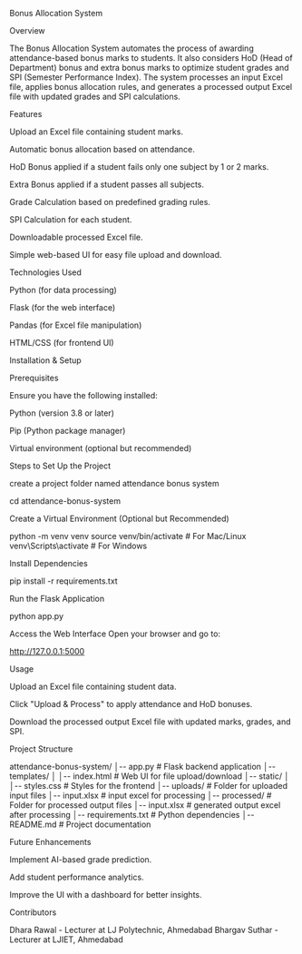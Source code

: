 Bonus Allocation System

Overview

The Bonus Allocation System automates the process of awarding attendance-based bonus marks to students. It also considers HoD (Head of Department) bonus and extra bonus marks to optimize student grades and SPI (Semester Performance Index). The system processes an input Excel file, applies bonus allocation rules, and generates a processed output Excel file with updated grades and SPI calculations.

Features

Upload an Excel file containing student marks.

Automatic bonus allocation based on attendance.

HoD Bonus applied if a student fails only one subject by 1 or 2 marks.

Extra Bonus applied if a student passes all subjects.

Grade Calculation based on predefined grading rules.

SPI Calculation for each student.

Downloadable processed Excel file.

Simple web-based UI for easy file upload and download.

Technologies Used

Python (for data processing)

Flask (for the web interface)

Pandas (for Excel file manipulation)

HTML/CSS (for frontend UI)

Installation & Setup

Prerequisites

Ensure you have the following installed:

Python (version 3.8 or later)

Pip (Python package manager)

Virtual environment (optional but recommended)

Steps to Set Up the Project

create a project folder named attendance bonus system

cd attendance-bonus-system

Create a Virtual Environment (Optional but Recommended)

python -m venv venv
source venv/bin/activate  # For Mac/Linux
venv\Scripts\activate    # For Windows

Install Dependencies

pip install -r requirements.txt

Run the Flask Application

python app.py

Access the Web Interface
Open your browser and go to:

http://127.0.0.1:5000

Usage

Upload an Excel file containing student data.

Click "Upload & Process" to apply attendance and HoD bonuses.

Download the processed output Excel file with updated marks, grades, and SPI.

Project Structure

attendance-bonus-system/
│-- app.py               # Flask backend application
│-- templates/
│   │-- index.html       # Web UI for file upload/download
│-- static/
│   │-- styles.css       # Styles for the frontend
│-- uploads/             # Folder for uploaded input files
    │-- input.xlsx       # input excel for processing
│-- processed/           # Folder for processed output files
    │-- input.xlsx       # generated output excel after processing
│-- requirements.txt     # Python dependencies
│-- README.md            # Project documentation

Future Enhancements

Implement AI-based grade prediction.

Add student performance analytics.

Improve the UI with a dashboard for better insights.

Contributors

Dhara Rawal - Lecturer at LJ Polytechnic, Ahmedabad
Bhargav Suthar - Lecturer at LJIET, Ahmedabad
